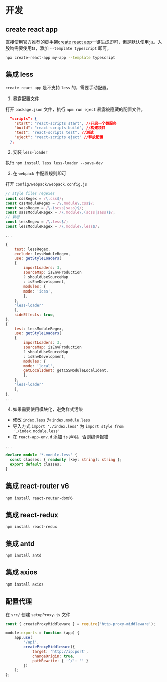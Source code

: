 # 开发

## create react app

直接使用官方推荐的脚手架[create react app](https://create-react-app.dev/)一键生成即可，但是默认使用`js`。入股哟需要使用ts，添加 `--template typescript` 即可。

``` bash
npx create-react-app my-app --template typescript
```

## 集成 less

`create react app` 是不支持 `less` 的，需要手动配置。

1. 暴露配置文件

打开 `package.json` 文件，执行 `npm run eject` 暴露被隐藏的配置文件。

``` json
  "scripts": {
    "start": "react-scripts start", //开启一个微服务
    "build": "react-scripts build", //构建项目
    "test": "react-scripts test", //测试
    "eject": "react-scripts eject" //释放配置
  },
```

2. 安装 `less-loader`

执行 `npm install less less-loader --save-dev`

3. 在 `webpack` 中配置规则即可

打开 `config/webpack/webpack.config.js`

``` js
// style files regexes
const cssRegex = /\.css$/;
const cssModuleRegex = /\.module\.css$/;
const sassRegex = /\.(scss|sass)$/;
const sassModuleRegex = /\.module\.(scss|sass)$/;
// 新增
const lessRegex = /\.less$/;
const lessModuleRegex = /\.module\.less$/;

...

{
    test: lessRegex,
    exclude: lessModuleRegex,
    use: getStyleLoaders(
    {
        importLoaders: 3,
        sourceMap: isEnvProduction
        ? shouldUseSourceMap
        : isEnvDevelopment,
        modules: {
        mode: 'icss',
        },
    },
    'less-loader'
    ),
    sideEffects: true,
},
{
    test: lessModuleRegex,
    use: getStyleLoaders(
    {
        importLoaders: 3,
        sourceMap: isEnvProduction
        ? shouldUseSourceMap
        : isEnvDevelopment,
        modules: {
        mode: 'local',
        getLocalIdent: getCSSModuleLocalIdent,
        },
    },
    'less-loader'
    ),
},
...


```


4. 如果需要使用模块化，避免样式污染

- 修改 `index.less` 为 `index.module.less`
- 导入方式 `import './index.less'` 为 `import style from './index.module.less'`
- 在 `react-app-env.d` 添加 `ts` 声明，否则编译报错

``` ts
...

declare module '*.module.less' {
  const classes: { readonly [key: string]: string };
  export default classes;
}
```

## 集成 react-router v6

``` bash
npm install react-router-dom@6
```

## 集成 react-redux

``` bash
npm install react-redux
```

## 集成 antd

``` bash
npm install antd
```

## 集成 axios

``` bash
npm install axios
```

## 配置代理

在 `src/` 创建 `setupProxy.js` 文件

``` js
const { createProxyMiddleware } = require('http-proxy-middleware');

module.exports = function (app) {
    app.use(
        '/api',
        createProxyMiddleware({
            target: 'http://ip:port',
            changeOrigin: true,
            pathRewrite: { '^/': '' }
        })
    );
};
```

